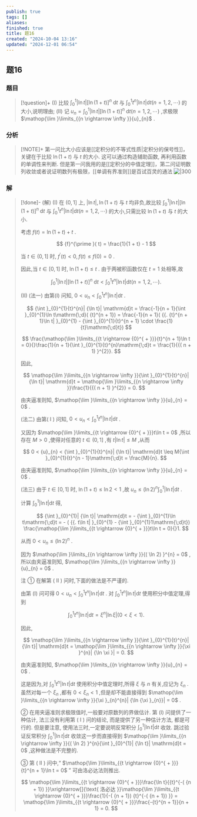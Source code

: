 ```yaml
---
publish: true
tags: []
aliases: 
finished: true
title: 题16
created: "2024-10-04 13:16"
updated: "2024-12-01 06:54"
---
```

## 题16
### 题目
> [!question]+
> (I) 比较 ${\int }_{0}^{1}| {\ln t}| {\lbrack  \ln ( 1 + t) \rbrack  }^{n}\mathrm{\;d}t$ 与 ${\int }_{0}^{1}{t}^{n}| {\ln t}| \mathrm{d}t( {n = 1,2,\cdots })$ 的大小,说明理由;
> (II) 记 ${u}_{n} = {\int }_{0}^{1}| {\ln t}| {\lbrack  \ln ( 1 + t) \rbrack  }^{n}\mathrm{\;d}t( {n = 1,2,\cdots })$ ,求极限 $\mathop{\lim }\limits_{{n \rightarrow  \infty }}{u}_{n}$ .
### 分析
> [!NOTE]+
> 第一问比大小应该是[[定积分的不等式性质|定积分的保号性]]，关键在于比较 $\ln ( {1 + t})$ 与 $t$ 的大小. 这可以通过构造辅助函数, 再利用函数的单调性来判断.
> 但是第一问我用的是[[定积分的中值定理]]，第二问证明数列收敛或者说证明数列有极限，[[单调有界准则]]是百试百灵的通法
> ![|300](https://img.hwenyi.live/202410312121986.webp)
### 解
> [!done]-
> (解) (I) 在 $(0,1\rbrack$ 上, $| {\ln t}| ,\ln ( {1 + t})$ 与 $t$ 均非负,故比较 ${\int }_{0}^{1}| {\ln t}| {\lbrack  \ln ( 1 + t) \rbrack  }^{n}\mathrm{\;d}t$ 与 ${\int }_{0}^{1}{t}^{n}| {\ln t}| \mathrm{d}t( {n = 1,2,\cdots })$ 的大小,只需比较 $\ln ( {1 + t})$ 与 $t$ 的大小.
> 
> 考虑 $f( t)  = \ln ( {1 + t})  + t$ . 
> 
> $$
> {f}^{\prime }( t)  = \frac{1}{1 + t} - 1
> $$
> 
> 当 $t \in  (0,1\rbrack$ 时, ${f}^{\prime }( t)  < 0,f( t)  \leq  f( 0)  = 0$ .
> 
> 因此,当 $t \in  \lbrack  {0,1}\rbrack$ 时, $\ln ( {1 + t})  \leq  t$ . 由于两被积函数仅在 $t = 1$ 处相等,故
> 
> $$
> {\int }_{0}^{1}| {\ln t}| {\lbrack  \ln ( 1 + t) \rbrack  }^{n}\mathrm{\;d}t < {\int }_{0}^{1}{t}^{n}| {\ln t}| \mathrm{d}t( {n = 1,2,\cdots }) .
> $$
> 
> (II) (法一) 由第(I) 问知, $0 < {u}_{n} < {\int }_{0}^{1}{t}^{n}| {\ln t}| \mathrm{d}t$ .
> 
> $$
> {\int }_{0}^{1}{t}^{n}| {\ln t}| \mathrm{d}t = \frac{-1}{n + 1}{\int }_{0}^{1}\ln t\mathrm{\;d}( {t}^{n + 1})  = \frac{-1}{n + 1}( {{. {t}^{n + 1}\ln t| }_{0}^{1} - {\int }_{0}^{1}{t}^{n + 1} \cdot  \frac{1}{t}\mathrm{\;d}t})
> $$
> 
> $$
> \frac{\mathop{\lim }\limits_{{t \rightarrow  {0}^{ + }}}{t}^{n + 1}\ln t = 0}{}\frac{1}{n + 1}{\int }_{0}^{1}{t}^{n}\mathrm{\;d}t = \frac{1}{{( n + 1) }^{2}}.
> $$
> 
> 因此,
> 
> $$
> \mathop{\lim }\limits_{{n \rightarrow  \infty }}{\int }_{0}^{1}{t}^{n}| {\ln t}| \mathrm{d}t = \mathop{\lim }\limits_{{n \rightarrow  \infty }}\frac{1}{{( n + 1) }^{2}} = 0.
> $$
> 
> 由夹逼准则知, $\mathop{\lim }\limits_{{n \rightarrow  \infty }}{u}_{n} = 0$ .
> 
> (法二) 由第( I ) 问知, $0 < {u}_{n} < {\int }_{0}^{1}{t}^{n}| {\ln t}| \mathrm{d}t$ .
> 
> 又因为 $\mathop{\lim }\limits_{{t \rightarrow  {0}^{ + }}}t\ln t = 0$ ,所以存在 $M > 0$ ,使得对任意的 $t \in  (0,1\rbrack$ ,有 $t| {\ln t}|  \leq  M$ ,从而
> 
> $$
> 0 < {u}_{n} < {\int }_{0}^{1}{t}^{n}| {\ln t}| \mathrm{d}t \leq  M{\int }_{0}^{1}{t}^{n - 1}\mathrm{\;d}t = \frac{M}{n}.
> $$
> 
> 由夹逼准则知, $\mathop{\lim }\limits_{{n \rightarrow  \infty }}{u}_{n} = 0$ .
> 
> (法三) 由于 $t \in  \lbrack  {0,1}\rbrack$ 时, $\ln ( {1 + t})  \leq  \ln 2 < 1$ ,故 ${u}_{n} \leq  {( \ln 2) }^{n}{\int }_{0}^{1}| {\ln t}| \mathrm{d}t$ .
> 
> 计算 ${\int }_{0}^{1}| {\ln t}| \mathrm{d}t$ 得,
> 
> $$
> {\int }_{0}^{1}| {\ln t}| \mathrm{d}t =  - {\int }_{0}^{1}\ln t\mathrm{\;d}t =  - ( {{. t\ln t| }_{0}^{1} - {\int }_{0}^{1}1\mathrm{\;d}t}) \frac{\mathop{\lim }\limits_{{t \rightarrow  {0}^{ + }}}t\ln t = 0}{}1.
> $$
> 
> 从而 $0 < {u}_{n} \leq  {( \ln 2) }^{n}$ .
> 
> 因为 $\mathop{\lim }\limits_{{n \rightarrow  \infty }}{( \ln 2) }^{n} = 0$ ,所以由夹逼准则知, $\mathop{\lim }\limits_{{n \rightarrow  \infty }}{u}_{n} = 0$ .
> 
> 注 ① 在解第 ( II ) 问时,下面的做法是不严谨的.
> 
> 由第 (I) 问可得 $0 < {u}_{n} < {\int }_{0}^{1}{t}^{n}| {\ln t}| \mathrm{d}t$ . 对 ${\int }_{0}^{1}{t}^{n}| {\ln t}| \mathrm{d}t$ 使用积分中值定理,得到
> 
> $$
> {\int }_{0}^{1}{t}^{n}| {\ln t}| \mathrm{d}t = {\xi }^{n}| {\ln \xi }| ( {0 < \xi  < 1}) .
> $$
> 
> 因此,
> 
> $$
> \mathop{\lim }\limits_{{n \rightarrow  \infty }}{\int }_{0}^{1}{t}^{n}| {\ln t}| \mathrm{d}t = \mathop{\lim }\limits_{{n \rightarrow  \infty }}{\xi }^{n}| {\ln \xi }|  = 0.
> $$
> 
> 由夹逼准则知, $\mathop{\lim }\limits_{{n \rightarrow  \infty }}{u}_{n} = 0$ .
> 
> 这是因为,对 ${\int }_{0}^{1}{t}^{n}| {\ln t}| \mathrm{d}t$ 使用积分中值定理时,所得 $\xi$ 与 $n$ 有关,应记为 ${\xi }_{n}$ . 虽然对每一个 ${\xi }_{n}$ ,都有 $0 < {\xi }_{n} < 1$ ,但是却不能直接得到 $\mathop{\lim }\limits_{{n \rightarrow  \infty }}{\xi }_{n}^{n}| {\ln {\xi }_{n}}|  = 0$ .
> 
> ② 在用夹逼准则求极限值时,一般要对原数列的界做估计. 第 (I) 问提供了一种估计, 法三没有利用第 ( I ) 问的结论, 而是提供了另一种估计方法, 都是可行的. 但是要注意, 使用法三时,一定要说明反常积分 ${\int }_{0}^{1}| {\ln t}| \mathrm{d}t$ 收敛. 跳过验证反常积分 ${\int }_{0}^{1}| {\ln t}| \mathrm{d}t$ 收敛这一步而直接得到 $\mathop{\lim }\limits_{{n \rightarrow  \infty }}{( \ln 2) }^{n}{\int }_{0}^{1}| {\ln t}| \mathrm{d}t = 0$ ,这种做法是不完整的.
> 
> ③ 第 ( II ) 问中,“ $\mathop{\lim }\limits_{{t \rightarrow  {0}^{ + }}}{t}^{n + 1}\ln t = 0$ ” 可由洛必达法则推出.
> 
> $$
> \mathop{\lim }\limits_{{t \rightarrow  {0}^{ + }}}\frac{\ln t}{{t}^{-( {n + 1}) }}\xrightarrow[]{\text{ 洛必达 }}\mathop{\lim }\limits_{{t \rightarrow  {0}^{ + }}}\frac{1}{-( {n + 1}) {t}^{-( {n + 1}) }} = \mathop{\lim }\limits_{{t \rightarrow  {0}^{ + }}}\frac{-{t}^{n + 1}}{n + 1} = 0.
> $$